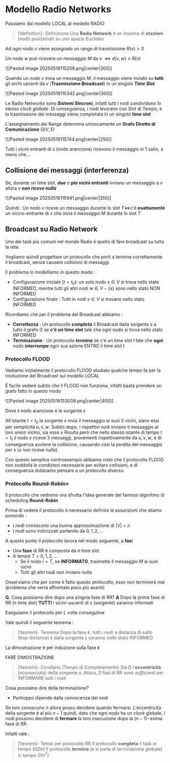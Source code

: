 # Modello Radio Networks

Passiamo dal modello LOCAL al modello RADIO

>[!definition]- Definizione
>Una **Radio Network** è un insieme di **stazioni** (nodi) posizionati su uno spazio Euclideo

Ad ogni nodo $v$ viene assegnato un range di trasmissione $R(v)\gt0$

Un nodo $w$ può ricevere un *messaggio* $M$ da $v$ $\iff d(v,w)\leq R(v)$

![[Pasted image 20250516115208.png|center|300]]

Quando un nodo $v$ invia un messaggio $M$, il messaggio viene inviato su **tutti** gli archi uscenti da $v$ (**Trasmissione Broadcast**) in un singolo ***Time Slot***

![[Pasted image 20250516115342.png|center|300]]

Le Radio Networks sono **Sistemi Sincroni**, infatti tutti i nodi condividono lo stesso *clock globale*.
Di conseguenza, i nodi lavorano con Slot di Tempo, e la trasmissione dei messaggi viene completata in un singolo **time slot**

L'assegnamento dei Range determina univocamente un **Grafo Diretto di Comunicazione** $G(V,E)$

![[Pasted image 20250516115744.png|center|250]]

Tutti i vicini entranti di $s$ (nodo arancione) ricevono il messaggio in $1$ salto, a meno che...
## Collisione dei messaggi (interferenza)

Se, durante un time slot, **due** o **più vicini entranti** inviano un messaggio a $v$ allora $v$ ***non riceve nulla***

![[Pasted image 20250516115941.png|center|350]]

Quindi : 
Un nodo $v$ riceve un messaggio durante lo slot $T\iff$c'è **esattamente** un vicino-entrante di $v$ che invia il messaggio $M$ durante lo slot $T$
## Broadcast su Radio Network

Uno dei task più comuni nel mondo Radio è quello di fare broadcast su tutta la rete.

Vogliamo quindi progettare un protocollo che porti a termine correttamente il broadcast, senza causare collisioni di messaggi.

Il problema lo modelliamo in questo modo : 
- Configurazione iniziale ($t=t_0$): un solo nodo $s\in V$ si trova nello stato INFORMED, mentre tutti gli altri nodi $w\in V-\{s\}$ sono nello stato NON INFORMED
- Configurazione finale : Tutti in nodi $v\in V$ si trovano nello stato INFORMED

Ricordiamo che per il problema del Broadcast abbiamo : 
- **Correttezza** : Un protocollo ***completa*** il Broadcast dalla sorgente $s$ a tutto il grafo $G$ se **c'è un time slot** tale che ogni nodo si trova nello stato INFORMED
- **Terminazione** : Un protocollo ***termina*** se c'è un time slot $t$ tale che **ogni** nodo **interrompe** ogni sua azione ENTRO il time slot $t$
### Protocollo FLOOD

Vediamo inizialmente il protocollo FLOOD studiato qualche tempo fa per la risoluzione del Broadcast sul modello LOCAL

È facile vedere subito che il FLOOD non funziona, infatti basta prendere un grafo fatto in questo modo

![[Pasted image 20250516153008.png|center|400]]

Dove il nodo arancione è la sorgente $s$

All'istante $t=t_0$ la sorgente $s$ invia il messaggio ai suoi $3$ vicini, siano essi per semplicità $u,v,w$. Subito dopo, i rispettivi nodi inviano il messaggio al loro unico vicino, sia esso $x$
Risulta però che nello stesso istante di tempo $t=t_1$ il nodo $x$ riceve $3$ messaggi, provenienti rispettivamente da $u,v,w$, e di conseguenza avviene la collisione, causando così la perdita del messaggio per $x$ ($x$ non riceve nulla).

Con questo semplice controesempio abbiamo visto che il protocollo FLOOD non soddisfa le condizioni necessarie per evitare collisioni, e di conseguenza dobbiamo pensare a un protocollo diverso.
### Protocollo Round-Robin=

Il protocollo che vedremo ora sfrutta l'idea generale del famoso algoritmo di scheduling **Round-Robin**

Prima di vedere il protocollo è necessario definire le assunzioni che stiamo ponendo : 
- I nodi conoscono una buona approssimazione di $|V|=n$
- I nodi sono indicizzati partendo da $0,1,2,\dots$

A questo punto il protocollo lavora nel modo seguente, a **fasi**

- Una **fase** di RR è composta da $n$ time slot
- A tempo $T=0,1,2,\dots$
	- Se il nodo $i=T$, se **INFORMATO**, trasmette il messaggio $M$ ai suoi vicini
	- Tutti gli altri nodi non inviano nulla

Osserviamo che per come è fatto questo protocollo, esso non terminerà mai (problema che verrà affrontato poco più avanti)

**Q.** Cosa possiamo dire dopo una singola fase di RR?
**A** Dopo la prima fase di RR ($n$ time slot) **TUTTI** i vicini-uscenti di $s$ (sorgente) saranno informati

Eseguiamo il protocollo per $L$ volte consegutive

Vale quindi il seguente teorema : 

>[!teorem]- Teorema
>Dopo la fase $k$, tutti i nodi a distanza di salto (hop-distance) $k$ dalla sorgente $s$ saranno nello stato INFORMED

La dimostrazione è per induzione sulla fase $k$

FARE DIMOSTRAZIONE

>[!teorem]- Corollario (Tempo di Completamento)
>Sia $D$ l'**eccentricità** (sconosciuta) della sorgente $s$. Allora, $D$ fasi di RR sono *sufficienti* per INFORMARE tutti i nodi

Cosa possiamo dire della terminazione?
- Purtroppo dipende dalla conoscenza dei nodi

Se loro conoscono $n$ allora posso decidere quando fermarsi.
L'eccentricità della sorgente è al più $n-1$ quindi, dato che ogni nodo ha un clock globale, i nodi possono decidere di **fermare** la loro esecuzione dopo la $(n-1)-$esima fase di RR

Infatti vale : 

>[!teorem]- Tempi per protocollo RR
>Il protocollo **completa** il task in tempo $\Theta(Dn)$
>Il protocollo **termina** (e si parla di terminazione globale) in tempo $O(n^2)$

